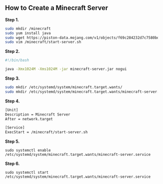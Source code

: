 ## How to Create a Minecraft Server

**Step 1.** 
```bash
sudo mkdir /minecraft
sudo yum install java
sudo wget https://piston-data.mojang.com/v1/objects/f69c284232d7c7580bd89a5a4931c3581eae1378/server.jar
sudo vim /minecraft/start-server.sh
```

**Step 2.**
```bash
#!/bin/bash

java -Xmx1024M -Xms1024M -jar minecraft-server.jar nogui
```

**Step 3.**
```bash
sudo mkdir /etc/systemd/system/minecraft.target.wants/
sudo mkdir /etc/systemd/system/minecraft.target.wants/minecraft-server.service
```

**Step 4.**
```bash
[Unit]
Description = Minecraft Server
After = network.target

[Service]
ExecStart = /minecraft/start-server.sh
```

**Step 5.**
```
sudo systemctl enable /etc/systemd/system/minecraft.target.wants/minecraft-server.service
```

**Step 6.**
```
sudo systemctl start /etc/systemd/system/minecraft.target.wants/minecraft-server.service
```

